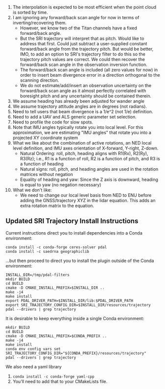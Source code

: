 1. The interpolation is expected to be most efficient when the point cloud is sorted by time.
2. I am ignoring any forward/back scan angle for now in terms of inverting/recovering them.
    * However, we know two of the Titan channels have a fixed forward/back angle.
    * But the SRI trajectory will interpret that as pitch. Would like to address that first. Could just subtract a user-supplied constant forward/back angle from the trajectory pitch. But would be better, IMO, to add an option to SRI's trajectory filter to do this so the trajectory pitch values are correct. We could then recover the forward/back scan angle in the observation inversion function.
    * The forward/back scan angle is included (all zero values for now) in order to insert beam divergence error in a direction orthogonal to the scanning direction.
    * We do not estimate/add/insert an observation uncertainty on the forward/back scan angle as it almost perfectly correlated with boresight pitch and any uncertainty should be contained therein.
3. We assume heading has already been adjusted for wander angle
4. We assume trajectory attitude angles are in degrees (not radians).
5. Need to tell users that beam divergence is a 1/e^2 (not 1/e) definition.
6. Need to add a UAV and ALS generic parameter set selection.
8. Need to profile the code for slow spots.
9. Note that IMU angles typically rotate you into local level. For this approximation, we are estimating "IMU angles" that rotate you into a projected XY coordinate system
10. What we like about the combination of active rotations, an NED local level definition, and IMU axes orientation of X-forward, Y-right, Z-down.
    * Natural Ordering: roll, pitch, heading aligns with R1(Rx), R2(Ry), R3(Rz); i.e., R1 is a function of roll, R2 is a function of pitch, and R3 is a function of heading
    * Natural signs: roll, pitch, and heading angles are used in the rotation matrices without negation
    * Equality of heading and yaw: Since the Z axis is downward, heading is equal to yaw (no negation necessary)
11. What we don't like:
    * We need to change our local level basis from NED to ENU before adding the GNSS/trajectory XYZ in the lidar equation. This adds an extra rotation matrix to the equation.


## Updated SRI Trajectory Install Instructions
Current instructions direct you to install dependencies into a Conda environment:
```
conda install -c conda-forge ceres-solver pdal
conda install -c saedrna geographiclib
```

...but then proceed to direct you to install the plugin outside of the Conda environment:
```
INSTALL_DIR=/tmp/pdal-filters
mkdir BUILD
cd BUILD
cmake -D CMAKE_INSTALL_PREFIX=$INSTALL_DIR ..
make -j4
make install
export PDAL_DRIVER_PATH=$INSTALL_DIR/lib:$PDAL_DRIVER_PATH
export SRI_TRAJECTORY_CONFIG_DIR=$INSTALL_DIR/resources/trajectory
pdal --drivers | grep trajectory
```

It is desirable to keep everything inside a single Conda environment:
```
mkdir BUILD
cd BUILD
cmake -D CMAKE_INSTALL_PREFIX=$CONDA_PREFIX ..
make -j4
make install
conda env config vars set SRI_TRAJECTORY_CONFIG_DIR="${CONDA_PREFIX}/resources/trajectory"
pdal --drivers | grep trajectory
```

We also need a yaml library
1. `conda install -c conda-forge yaml-cpp`
2. You'll need to add that to your CMakeLists file.
